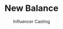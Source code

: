 ---
title: New Balance
h1: In the case
date:
listing:
  img: /img/case-studies/newbalance/nb-thumbnail.png
  description: "The client approached us to cast a series of micro-influencers for a social media campaign"
subtitle: Influencer Casting
infos:
  - tagline: "The client approached us to cast a series of micro-influencers for a social media campaign"
    url : "#"
    client: Magicbox
    year: 2020
    deliverables: ['Influencer sourcing']
    goals: "Cast 7 influencers to promote local New Balance stores in a series of social media content. "
videoPath: "/img/case-studies/newbalance/newbalance.mp4"
imagesThumbnails:
  - src: "/img/case-studies/newbalance/Montayla Running Hoizontal.png"
    class: "a"
  - src: "/img/case-studies/newbalance/Genesis Training Horizontal.png"
    class: "b"
  - src: "/img/case-studies/newbalance/Jordan Dunking Vertical.png"
    class: "c"
gallery:
  - src: "/img/case-studies/newbalance/Montayla Running Hoizontal.png"
  - src: "/img/case-studies/newbalance/Genesis Training Horizontal.png"
  - src: "/img/case-studies/newbalance/Sidney Training 9x16 Vertical.png"
  - src: "/img/case-studies/newbalance/Sitting On Sidewalk 9x16 Vertical.png"
challenges:
  title: Challenges
  description: American Dairy wanted to build awareness amongst a Gen-Z demographic, a generation notoriously un-trusting of traditional advertising. Additionally, they wanted to maximize brand reach, while ensuring brand safety.
  result: "20+ young athletes and artists with a strong local following participated in the #Gotmilk challenge, generating over 10,000 likes and comments and 250,000 unique views."
---